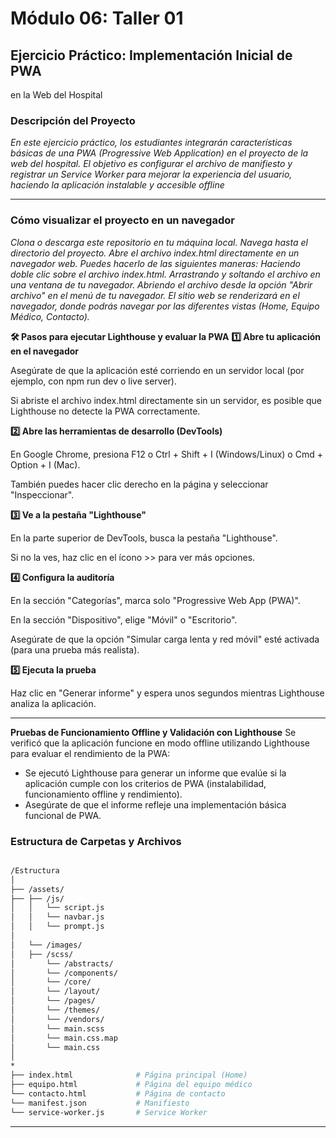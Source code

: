 
# Módulo 06: Taller 01
## Ejercicio Práctico: Implementación Inicial de PWA
en la Web del Hospital

### Descripción del Proyecto
*En este ejercicio práctico, los estudiantes integrarán características básicas de una PWA
(Progressive Web Application) en el proyecto de la web del hospital. El objetivo es configurar
el archivo de manifiesto y registrar un Service Worker para mejorar la experiencia del
usuario, haciendo la aplicación instalable y accesible offline*

---

### Cómo visualizar el proyecto en un navegador
*Clona o descarga este repositorio en tu máquina local.
Navega hasta el directorio del proyecto.
Abre el archivo index.html directamente en un navegador web. Puedes hacerlo de las siguientes maneras:
Haciendo doble clic sobre el archivo index.html.
Arrastrando y soltando el archivo en una ventana de tu navegador.
Abriendo el archivo desde la opción "Abrir archivo" en el menú de tu navegador.
El sitio web se renderizará en el navegador, donde podrás navegar por las diferentes vistas (Home, Equipo Médico, Contacto).*

**🛠 Pasos para ejecutar Lighthouse y evaluar la PWA**
**1️⃣ Abre tu aplicación en el navegador**

Asegúrate de que la aplicación esté corriendo en un servidor local (por ejemplo, con npm run dev o live server).

Si abriste el archivo index.html directamente sin un servidor, es posible que Lighthouse no detecte la PWA correctamente.

**2️⃣ Abre las herramientas de desarrollo (DevTools)**

En Google Chrome, presiona F12 o Ctrl + Shift + I (Windows/Linux) o Cmd + Option + I (Mac).

También puedes hacer clic derecho en la página y seleccionar "Inspeccionar".

**3️⃣ Ve a la pestaña "Lighthouse"**

En la parte superior de DevTools, busca la pestaña "Lighthouse".

Si no la ves, haz clic en el ícono >> para ver más opciones.

**4️⃣ Configura la auditoría**

En la sección "Categorías", marca solo "Progressive Web App (PWA)".

En la sección "Dispositivo", elige "Móvil" o "Escritorio".

Asegúrate de que la opción "Simular carga lenta y red móvil" esté activada (para una prueba más realista).

**5️⃣ Ejecuta la prueba**

Haz clic en "Generar informe" y espera unos segundos mientras Lighthouse analiza la aplicación.

---

**Pruebas de Funcionamiento Offline y Validación con Lighthouse**
Se verificó que la aplicación funcione en modo offline utilizando Lighthouse para evaluar
el rendimiento de la PWA:
- Se ejecutó Lighthouse para generar un informe que evalúe si la aplicación cumple
con los criterios de PWA (instalabilidad, funcionamiento offline y rendimiento).
- Asegúrate de que el informe refleje una implementación básica funcional de
PWA.

### Estructura de Carpetas y Archivos
```bash

/Estructura
│
├── /assets/
├── ├── /js/
│   │   └── script.js
│   │   └── navbar.js
│   │   └── prompt.js
│
│   └── /images/ 
│   ├── /scss/
│       └── /abstracts/  
│       └── /components/  
│       └── /core/
│       └── /layout/
│       └── /pages/
│       └── /themes/
│       └── /vendors/    
│       └── main.scss 
│       └── main.css.map
│       └── main.css
│ 
*
├── index.html              # Página principal (Home)
├── equipo.html             # Página del equipo médico
└── contacto.html           # Página de contacto
└── manifest.json           # Manifiesto
└── service-worker.js       # Service Worker

```

---

